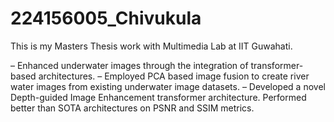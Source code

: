 # 224156005_Chivukula

This is my Masters Thesis work with Multimedia Lab at IIT Guwahati.

– Enhanced underwater images through the integration of transformer-based architectures.
– Employed PCA based image fusion to create river water images from existing underwater image datasets.
– Developed a novel Depth-guided Image Enhancement transformer architecture. Performed better than SOTA
architectures on PSNR and SSIM metrics.
